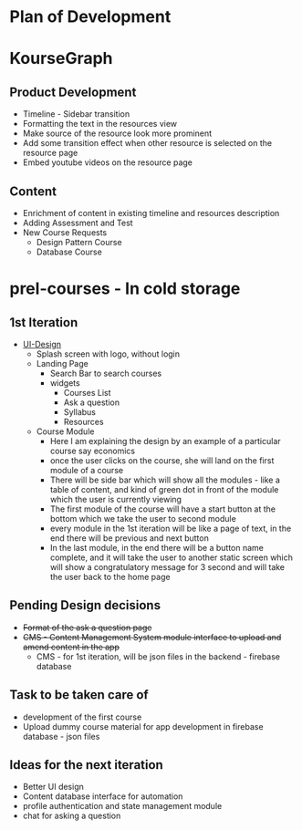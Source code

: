 # Plan of Development

# KourseGraph

## Product Development
* Timeline - Sidebar transition
* Formatting the text in the resources view
* Make source of the resource look more prominent
* Add some transition effect when other resource is selected on the resource page
* Embed youtube videos on the resource page

## Content
* Enrichment of content in existing timeline and resources description
* Adding Assessment and Test
* New Course Requests
	* Design Pattern Course
	* Database Course








# **prel-courses - In cold storage** 

## 1st Iteration
* [UI-Design](https://www.figma.com/file/oB2qSvWWPlBietJ1O2K5fh/app?node-id=0%3A1) 
	* Splash screen with logo, without login
	* Landing Page
		* Search Bar to search courses
		* widgets
			* Courses List
			* Ask a question
			* Syllabus
			* Resources
	* Course Module
		* Here I am explaining the design by an example of a particular course say economics
		* once the user clicks on the course, she will land on the first module of a course
		* There will be side bar which will show all the modules - like a table of content, and kind of green dot in front of the module which the user is currently viewing
		* The first module of the course will have a start button at the bottom which we take the user to second module
		* every module in the 1st iteration will be like a page of text, in the end there will be previous and next button
		* In the last module, in the end there will be a button name complete, and it will take the user to another static screen which will show a congratulatory message for 3 second and will take the user back to the home page


## Pending Design decisions
* <del>Format of the ask a question page</del>
* <del>CMS - Content Management System module interface to upload and amend content in the app</del>
	* CMS - for 1st iteration, will be json files in the backend - firebase database


## Task to be taken care of
* development of the first course	
* Upload dummy course material for app development in firebase database - json files

## Ideas for the next iteration
* Better UI design
* Content database interface for automation
* profile authentication and state management module
* chat for asking a question

